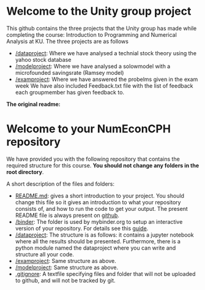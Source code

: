 # Welcome to the Unity group project

This github contains the three projects that the Unity group has made while completing the course: Introduction to Programming and Numerical Analysis at KU.
The three projects are as follows
* [/dataproject](/dataproject): Where we have analysed a technial stock theory using the yahoo stock database
* [/modelproject](/modelproject): Where we have analysed a solowmodel with a microfounded savingsrate (Ramsey model)
* [/examproject](/examproject): Where we have answered the probelms given in the exam week 
We have also included Feedback.txt file with the list of feedback each groupmember has given feedback to.

**The original readme:**
# Welcome to your NumEconCPH repository

We have provided you with the following repository that contains the required structure for this course. **You should not change any folders in the root directory**.

A short description of the files and folders:

* [README.md](/README.md): gives a short introduction to your project. You should change this file so it gives an introduction to what your repository consists of, and how to run the code to get your output. The present README file is always present on [github](https://www.github.com/numeconcopenhagen/numeconcopenhagen-2018/blob/master/README.md).
* [/binder](/binder/): The folder is used by mybinder.org to setup an interactive version of your repository. For details see this [guide](https://numeconcopenhagen.netlify.com/guides/mybinder/).
* [/dataproject](/dataproject): The structure is as follows: it contains a jupyter notebook where all the results should be presented. Furthermore, there is a python module named the dataproject where you can write and structure all your code.
* [/examproject](/examproject): Same structure as above.
* [/modelproject](/modelproject): Same structure as above.
* [.gitignore](/.gitignore): A textfile specifying files and folder that will not be uploaded to github, and will not be tracked by git.  
